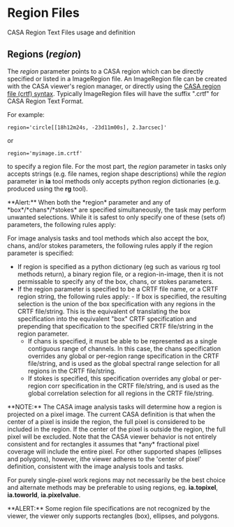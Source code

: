 

# Region Files 

CASA Region Text Files usage and definition

## Regions (*region*)

The *region* parameter points to a CASA region which can be directly specified or listed in a ImageRegion file. An ImageRegion file can be created with the CASA viewer's region manager, or directly using the [CASA region file (crtf) syntax](https://casa.nrao.edu/casadocs-devel/stable/imaging/image-analysis/region-file-format). Typically ImageRegion files will have the suffix \".crtf\" for CASA Region Text Format.

For example:

```
region='circle[[18h12m24s, -23d11m00s], 2.3arcsec]'
```

or

```
region='myimage.im.crtf'
```

to specify a region file. For the most part, the *region* parameter in tasks only accepts strings (e.g. file names, region shape descriptions) while the *region* parameter in **ia** tool methods only accepts python region dictionaries (e.g. produced using the **rg** tool).

 

<div class="alert alert-warning">
**Alert:** When both the *region* parameter and any of *box*/*chans*/*stokes* are specified simultaneously, the task may perform unwanted selections. While it is safest to only specify one of these (sets of) parameters, the following rules apply:
</div>

For image analysis tasks and tool methods which also accept the box, chans, and/or stokes parameters, the following rules apply if the region parameter is specified:

-   If region is specified as a python dictionary (eg such as various rg tool methods return), a binary region file, or a region-in-image, then it is not permissable to specify any of the box, chans, or stokes parameters.
-   If the region parameter is specified to be a CRTF file name, or a CRTF region    string, the following rules apply:    -   If box is specified, the resulting selection is the union of the box specification with any regions in the CRTF file/string. This is the equivalent of translating the box specification into the equivalent \"box\" CRTF specification and prepending that specification to the specified CRTF file/string in the region parameter.
    -   If chans is specified, it must be able to be represented as a single contiguous range of channels. In this case, the chans specification overrides any global or per-region range specification in the CRTF file/string, and is used as the global spectral range selection for all regions in the CRTF file/string.
    -   If stokes is specified, this specification overrides any global or per-region corr specification in the CRTF file/string, and is used as the global correlation selection for all regions in the CRTF file/string.

<div class="alert alert-info">
**NOTE:** The CASA image analysis tasks will determine how a region is projected on a pixel image. The current CASA definition is that when the center of a pixel is inside the region, the full pixel is considered to be included in the region.  If the center of the pixel is outside the region, the full pixel will be excluded. Note that the CASA viewer behavior is not entirely consistent and for rectangles it assumes that *any* fractional pixel coverage will include the entire pixel. For other supported shapes (ellipses and polygons), however, ithe viewer adheres to the 'center of pixel' definition, consistent with the image analysis tools and tasks. 

For purely single-pixel work regions may not necessarily be the best choice and alternate methods may be preferable to using regions, eg. **ia.topixel**, **ia.toworld**, **ia.pixelvalue**.
</div>

<div class="alert alert-warning">
**ALERT:** Some region file specifications are not recognized by the viewer, the viewer only supports rectangles (box), ellipses, and polygons.
</div>

 

 

 

